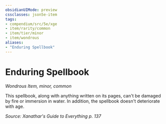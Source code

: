 ```yaml
---
obsidianUIMode: preview
cssclasses: json5e-item
tags:
- compendium/src/5e/xge
- item/rarity/common
- item/tier/minor
- item/wondrous
aliases: 
- "Enduring Spellbook"
---
```

# Enduring Spellbook
*Wondrous Item, minor, common*  


This spellbook, along with anything written on its pages, can't be damaged by fire or immersion in water. In addition, the spellbook doesn't deteriorate with age.

*Source: Xanathar's Guide to Everything p. 137*
